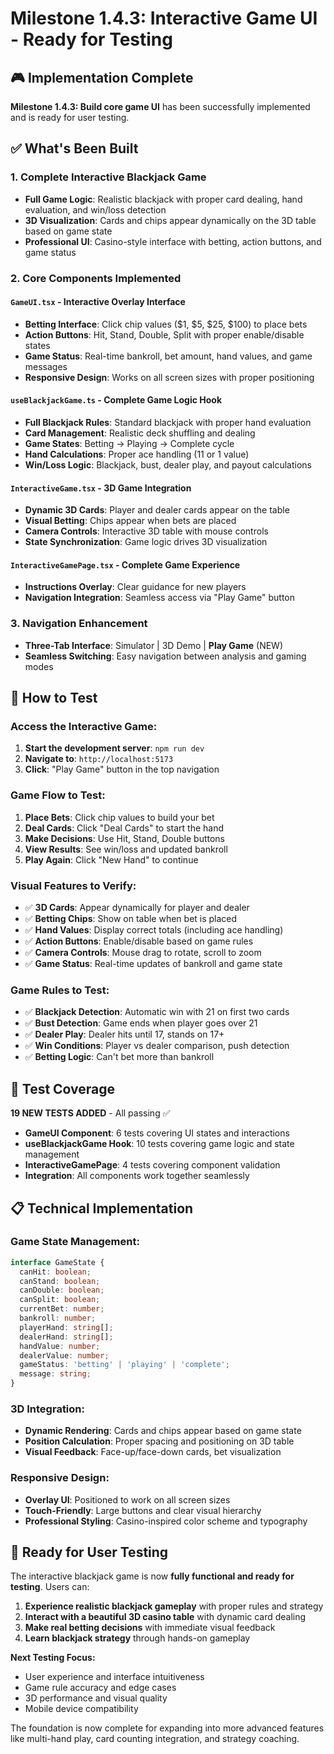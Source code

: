 # Milestone 1.4.3: Interactive Game UI - Ready for Testing

## 🎮 Implementation Complete

**Milestone 1.4.3: Build core game UI** has been successfully implemented and is ready for user testing.

## ✅ What's Been Built

### 1. **Complete Interactive Blackjack Game**
- **Full Game Logic**: Realistic blackjack with proper card dealing, hand evaluation, and win/loss detection
- **3D Visualization**: Cards and chips appear dynamically on the 3D table based on game state
- **Professional UI**: Casino-style interface with betting, action buttons, and game status

### 2. **Core Components Implemented**

#### **`GameUI.tsx`** - Interactive Overlay Interface
- **Betting Interface**: Click chip values ($1, $5, $25, $100) to place bets
- **Action Buttons**: Hit, Stand, Double, Split with proper enable/disable states
- **Game Status**: Real-time bankroll, bet amount, hand values, and game messages
- **Responsive Design**: Works on all screen sizes with proper positioning

#### **`useBlackjackGame.ts`** - Complete Game Logic Hook
- **Full Blackjack Rules**: Standard blackjack with proper hand evaluation
- **Card Management**: Realistic deck shuffling and dealing
- **Game States**: Betting → Playing → Complete cycle
- **Hand Calculations**: Proper ace handling (11 or 1 value)
- **Win/Loss Logic**: Blackjack, bust, dealer play, and payout calculations

#### **`InteractiveGame.tsx`** - 3D Game Integration
- **Dynamic 3D Cards**: Player and dealer cards appear on the table
- **Visual Betting**: Chips appear when bets are placed
- **Camera Controls**: Interactive 3D table with mouse controls
- **State Synchronization**: Game logic drives 3D visualization

#### **`InteractiveGamePage.tsx`** - Complete Game Experience
- **Instructions Overlay**: Clear guidance for new players
- **Navigation Integration**: Seamless access via "Play Game" button

### 3. **Navigation Enhancement**
- **Three-Tab Interface**: Simulator | 3D Demo | **Play Game** (NEW)
- **Seamless Switching**: Easy navigation between analysis and gaming modes

## 🎯 How to Test

### **Access the Interactive Game:**
1. **Start the development server**: `npm run dev`
2. **Navigate to**: `http://localhost:5173`
3. **Click**: "Play Game" button in the top navigation

### **Game Flow to Test:**
1. **Place Bets**: Click chip values to build your bet
2. **Deal Cards**: Click "Deal Cards" to start the hand
3. **Make Decisions**: Use Hit, Stand, Double buttons
4. **View Results**: See win/loss and updated bankroll
5. **Play Again**: Click "New Hand" to continue

### **Visual Features to Verify:**
- ✅ **3D Cards**: Appear dynamically for player and dealer
- ✅ **Betting Chips**: Show on table when bet is placed
- ✅ **Hand Values**: Display correct totals (including ace handling)
- ✅ **Action Buttons**: Enable/disable based on game rules
- ✅ **Camera Controls**: Mouse drag to rotate, scroll to zoom
- ✅ **Game Status**: Real-time updates of bankroll and game state

### **Game Rules to Test:**
- ✅ **Blackjack Detection**: Automatic win with 21 on first two cards
- ✅ **Bust Detection**: Game ends when player goes over 21
- ✅ **Dealer Play**: Dealer hits until 17, stands on 17+
- ✅ **Win Conditions**: Player vs dealer comparison, push detection
- ✅ **Betting Logic**: Can't bet more than bankroll

## 🧪 Test Coverage

**19 NEW TESTS ADDED** - All passing ✅
- **GameUI Component**: 6 tests covering UI states and interactions
- **useBlackjackGame Hook**: 10 tests covering game logic and state management
- **InteractiveGamePage**: 4 tests covering component validation
- **Integration**: All components work together seamlessly

## 📋 Technical Implementation

### **Game State Management:**
```typescript
interface GameState {
  canHit: boolean;
  canStand: boolean;
  canDouble: boolean;
  canSplit: boolean;
  currentBet: number;
  bankroll: number;
  playerHand: string[];
  dealerHand: string[];
  handValue: number;
  dealerValue: number;
  gameStatus: 'betting' | 'playing' | 'complete';
  message: string;
}
```

### **3D Integration:**
- **Dynamic Rendering**: Cards and chips appear based on game state
- **Position Calculation**: Proper spacing and positioning on 3D table
- **Visual Feedback**: Face-up/face-down cards, bet visualization

### **Responsive Design:**
- **Overlay UI**: Positioned to work on all screen sizes
- **Touch-Friendly**: Large buttons and clear visual hierarchy
- **Professional Styling**: Casino-inspired color scheme and typography

## 🚀 Ready for User Testing

The interactive blackjack game is now **fully functional and ready for testing**. Users can:

1. **Experience realistic blackjack gameplay** with proper rules and strategy
2. **Interact with a beautiful 3D casino table** with dynamic card dealing
3. **Make real betting decisions** with immediate visual feedback
4. **Learn blackjack strategy** through hands-on gameplay

**Next Testing Focus:**
- User experience and interface intuitiveness
- Game rule accuracy and edge cases
- 3D performance and visual quality
- Mobile device compatibility

The foundation is now complete for expanding into more advanced features like multi-hand play, card counting integration, and strategy coaching.